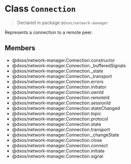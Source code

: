 # Class `Connection`
> Declared in package `@dxos/network-manager`

Represents a connection to a remote peer.

## Members
- @dxos/network-manager.Connection.constructor
- @dxos/network-manager.Connection._bufferedSignals
- @dxos/network-manager.Connection._state
- @dxos/network-manager.Connection._transport
- @dxos/network-manager.Connection.errors
- @dxos/network-manager.Connection.initiator
- @dxos/network-manager.Connection.ownId
- @dxos/network-manager.Connection.remoteId
- @dxos/network-manager.Connection.sessionId
- @dxos/network-manager.Connection.stateChanged
- @dxos/network-manager.Connection.topic
- @dxos/network-manager.Connection.protocol
- @dxos/network-manager.Connection.state
- @dxos/network-manager.Connection.transport
- @dxos/network-manager.Connection._changeState
- @dxos/network-manager.Connection.close
- @dxos/network-manager.Connection.connect
- @dxos/network-manager.Connection.initiate
- @dxos/network-manager.Connection.signal
